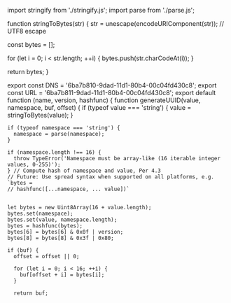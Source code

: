 import stringify from './stringify.js';
import parse from './parse.js';

function stringToBytes(str) {
  str = unescape(encodeURIComponent(str)); // UTF8 escape

  const bytes = [];

  for (let i = 0; i < str.length; ++i) {
    bytes.push(str.charCodeAt(i));
  }

  return bytes;
}

export const DNS = '6ba7b810-9dad-11d1-80b4-00c04fd430c8';
export const URL = '6ba7b811-9dad-11d1-80b4-00c04fd430c8';
export default function (name, version, hashfunc) {
  function generateUUID(value, namespace, buf, offset) {
    if (typeof value === 'string') {
      value = stringToBytes(value);
    }

    if (typeof namespace === 'string') {
      namespace = parse(namespace);
    }

    if (namespace.length !== 16) {
      throw TypeError('Namespace must be array-like (16 iterable integer values, 0-255)');
    } // Compute hash of namespace and value, Per 4.3
    // Future: Use spread syntax when supported on all platforms, e.g. `bytes =
    // hashfunc([...namespace, ... value])`


    let bytes = new Uint8Array(16 + value.length);
    bytes.set(namespace);
    bytes.set(value, namespace.length);
    bytes = hashfunc(bytes);
    bytes[6] = bytes[6] & 0x0f | version;
    bytes[8] = bytes[8] & 0x3f | 0x80;

    if (buf) {
      offset = offset || 0;

      for (let i = 0; i < 16; ++i) {
        buf[offset + i] = bytes[i];
      }

      return buf;
 